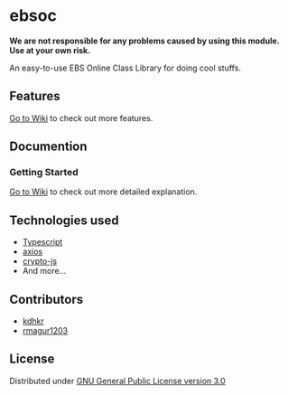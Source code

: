 # ebsoc
**We are not responsible for any problems caused by using this module. Use at your own risk.**

An easy-to-use EBS Online Class Library for doing cool stuffs.

## Features
[Go to Wiki](https://github.com/kdhkr/ebsoc/wiki/Features) to check out more features.

## Documention
### Getting Started
[Go to Wiki](https://github.com/kdhkr/ebsoc/wiki/Installation) to check out more detailed explanation.

## Technologies used
- [Typescript](https://typescriptlang.org/)
- [axios](https://www.npmjs.com/package/axios)
- [crypto-js](https://www.npmjs.com/package/crypto-js)
- And more...

## Contributors
- [kdhkr](https://github.com/kdhkr)
- [rmagur1203](https://github.com/rmagur1203)

## License
Distributed under [GNU General Public License version 3.0](https://github.com/kdhkr/ebsoc/blob/main/LICENSE)
